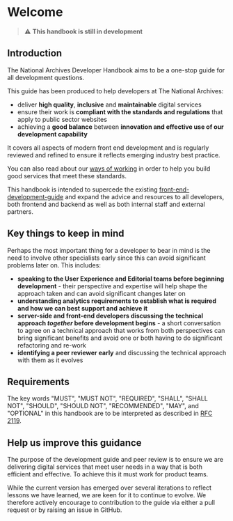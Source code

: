 # Welcome

> ⚠️ **This handbook is still in development**

## Introduction

The National Archives Developer Handbook aims to be a one-stop guide for all development questions.

This guide has been produced to help developers at The National Archives:

- deliver **high quality**, **inclusive** and **maintainable** digital services 
- ensure their work is **compliant with the standards and regulations** that apply to public sector websites
- achieving a **good balance** between **innovation and effective use of our development capability**

It covers all aspects of modern front end development and is regularly reviewed and refined to ensure it reflects emerging industry best practice.

You can also read about our [ways of working](/developer-handbook/ways-of-working/service-standard/) in order to help you build good services that meet these standards.

This handbook is intended to supercede the existing [front-end-development-guide](https://github.com/nationalarchives/front-end-development-guide) and expand the advice and resources to all developers, both frontend and backend as well as both internal staff and external partners.

## Key things to keep in mind

Perhaps the most important thing for a developer to bear in mind is the need to involve other specialists early since this can avoid significant problems later on. This includes:

- **speaking to the User Experience and Editorial teams before beginning development** - their perspective and expertise will help shape the approach taken and can avoid significant changes later on
- **understanding analytics requirements to establish what is required and how we can best support and achieve it**
- **server-side and front-end developers discussing the technical approach _together_ before development begins** - a short conversation to agree on a technical approach that works from both perspectives can bring significant benefits and avoid one or both having to do significant refactoring and re-work
- **identifying a peer reviewer early** and discussing the technical approach with them as it evolves

## Requirements

The key words "MUST", "MUST NOT", "REQUIRED", "SHALL", "SHALL NOT", "SHOULD", "SHOULD NOT", "RECOMMENDED", "MAY", and "OPTIONAL" in this handbook are to be interpreted as described in [RFC 2119](https://www.ietf.org/rfc/rfc2119.txt).

## Help us improve this guidance

The purpose of the development guide and peer review is to ensure we are delivering digital services that meet user needs in a way that is both efficient and effective. To achieve this it must work for product teams.

While the current version has emerged over several iterations to reflect lessons we have learned, we are keen for it to continue to evolve. We therefore actively encourage to contribution to the guide via either a pull request or by raising an issue in GitHub.
